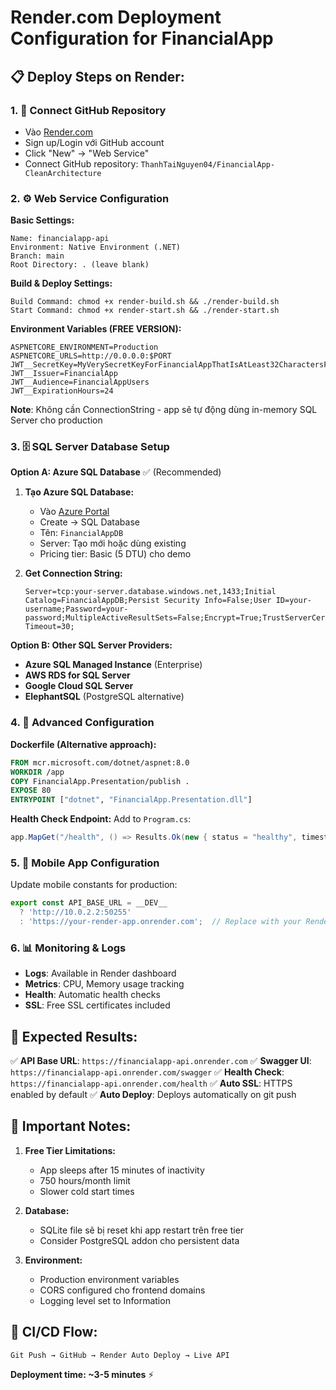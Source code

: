 # Render.com Deployment Configuration for FinancialApp

## 📋 Deploy Steps on Render:

### 1. 🔗 Connect GitHub Repository
- Vào [Render.com](https://render.com)
- Sign up/Login với GitHub account
- Click "New" → "Web Service" 
- Connect GitHub repository: `ThanhTaiNguyen04/FinancialApp-CleanArchitecture`

### 2. ⚙️ Web Service Configuration

**Basic Settings:**
```
Name: financialapp-api
Environment: Native Environment (.NET)
Branch: main
Root Directory: . (leave blank)
```

**Build & Deploy Settings:**
```
Build Command: chmod +x render-build.sh && ./render-build.sh
Start Command: chmod +x render-start.sh && ./render-start.sh
```

**Environment Variables (FREE VERSION):**
```
ASPNETCORE_ENVIRONMENT=Production
ASPNETCORE_URLS=http://0.0.0.0:$PORT
JWT__SecretKey=MyVerySecretKeyForFinancialAppThatIsAtLeast32CharactersForProduction!
JWT__Issuer=FinancialApp
JWT__Audience=FinancialAppUsers  
JWT__ExpirationHours=24
```

**Note**: Không cần ConnectionString - app sẽ tự động dùng in-memory SQL Server cho production

### 3. 🗄️ SQL Server Database Setup

**Option A: Azure SQL Database** ✅ (Recommended)
1. **Tạo Azure SQL Database:**
   - Vào [Azure Portal](https://portal.azure.com)
   - Create → SQL Database
   - Tên: `FinancialAppDB`
   - Server: Tạo mới hoặc dùng existing
   - Pricing tier: Basic (5 DTU) cho demo

2. **Get Connection String:**
   ```
   Server=tcp:your-server.database.windows.net,1433;Initial Catalog=FinancialAppDB;Persist Security Info=False;User ID=your-username;Password=your-password;MultipleActiveResultSets=False;Encrypt=True;TrustServerCertificate=False;Connection Timeout=30;
   ```

**Option B: Other SQL Server Providers:**
- **Azure SQL Managed Instance** (Enterprise)
- **AWS RDS for SQL Server** 
- **Google Cloud SQL Server**
- **ElephantSQL** (PostgreSQL alternative)

### 4. 🚀 Advanced Configuration

**Dockerfile (Alternative approach):**
```dockerfile
FROM mcr.microsoft.com/dotnet/aspnet:8.0
WORKDIR /app
COPY FinancialApp.Presentation/publish .
EXPOSE 80
ENTRYPOINT ["dotnet", "FinancialApp.Presentation.dll"]
```

**Health Check Endpoint:**
Add to `Program.cs`:
```csharp
app.MapGet("/health", () => Results.Ok(new { status = "healthy", timestamp = DateTime.UtcNow }));
```

### 5. 🔧 Mobile App Configuration

Update mobile constants for production:
```javascript
export const API_BASE_URL = __DEV__ 
  ? 'http://10.0.2.2:50255'
  : 'https://your-render-app.onrender.com';  // Replace with your Render URL
```

### 6. 📊 Monitoring & Logs

- **Logs**: Available in Render dashboard
- **Metrics**: CPU, Memory usage tracking
- **Health**: Automatic health checks
- **SSL**: Free SSL certificates included

## 🎯 Expected Results:

✅ **API Base URL**: `https://financialapp-api.onrender.com`
✅ **Swagger UI**: `https://financialapp-api.onrender.com/swagger`
✅ **Health Check**: `https://financialapp-api.onrender.com/health`
✅ **Auto SSL**: HTTPS enabled by default
✅ **Auto Deploy**: Deploys automatically on git push

## 🚨 Important Notes:

1. **Free Tier Limitations:**
   - App sleeps after 15 minutes of inactivity
   - 750 hours/month limit
   - Slower cold start times

2. **Database:**
   - SQLite file sẽ bị reset khi app restart trên free tier
   - Consider PostgreSQL addon cho persistent data

3. **Environment:**
   - Production environment variables
   - CORS configured cho frontend domains
   - Logging level set to Information

## 🔄 CI/CD Flow:

```
Git Push → GitHub → Render Auto Deploy → Live API
```

**Deployment time: ~3-5 minutes** ⚡